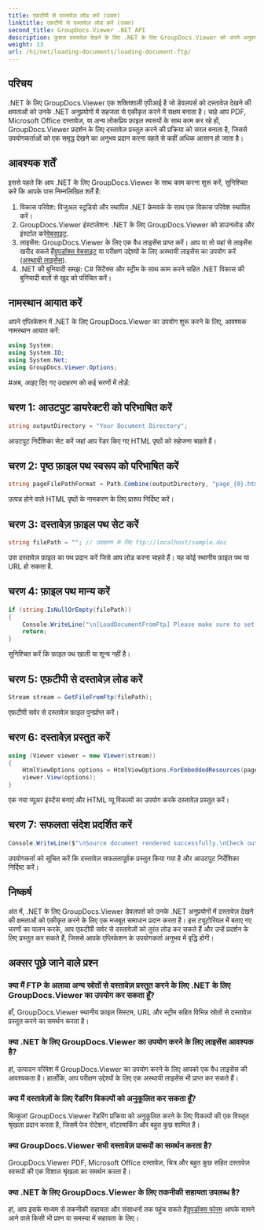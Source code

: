 ```yaml
---
title: एफ़टीपी से दस्तावेज़ लोड करें (उन्नत)
linktitle: एफ़टीपी से दस्तावेज़ लोड करें (उन्नत)
second_title: GroupDocs.Viewer .NET API
description: कुशल दस्तावेज़ देखने के लिए .NET के लिए GroupDocs.Viewer को अपने अनुप्रयोगों में सहजता से एकीकृत करें। एफ़टीपी से दस्तावेज़ आसानी से प्रस्तुत करें।
weight: 13
url: /hi/net/loading-documents/loading-document-ftp/
---
```

## परिचय
.NET के लिए GroupDocs.Viewer एक शक्तिशाली एपीआई है जो डेवलपर्स को दस्तावेज़ देखने की क्षमताओं को उनके .NET अनुप्रयोगों में सहजता से एकीकृत करने में सक्षम बनाता है। चाहे आप PDF, Microsoft Office दस्तावेज़, या अन्य लोकप्रिय फ़ाइल स्वरूपों के साथ काम कर रहे हों, GroupDocs.Viewer प्रदर्शन के लिए दस्तावेज़ प्रस्तुत करने की प्रक्रिया को सरल बनाता है, जिससे उपयोगकर्ताओं को एक समृद्ध देखने का अनुभव प्रदान करना पहले से कहीं अधिक आसान हो जाता है।
## आवश्यक शर्तें
इससे पहले कि आप .NET के लिए GroupDocs.Viewer के साथ काम करना शुरू करें, सुनिश्चित करें कि आपके पास निम्नलिखित शर्तें हैं:
1. विकास परिवेश: विजुअल स्टूडियो और स्थापित .NET फ्रेमवर्क के साथ एक विकास परिवेश स्थापित करें।
2.  GroupDocs.Viewer इंस्टालेशन: .NET के लिए GroupDocs.Viewer को डाउनलोड और इंस्टॉल करें[वेबसाइट](https://releases.groupdocs.com/viewer/net/).
3.  लाइसेंस: GroupDocs.Viewer के लिए एक वैध लाइसेंस प्राप्त करें। आप या तो यहां से लाइसेंस खरीद सकते हैं[ग्रुपडॉक्स वेबसाइट](https://purchase.groupdocs.com/buy) या परीक्षण उद्देश्यों के लिए अस्थायी लाइसेंस का उपयोग करें ([अस्थायी लाइसेंस](https://purchase.groupdocs.com/temporary-license/)).
4. .NET की बुनियादी समझ: C# सिंटैक्स और स्ट्रीम के साथ काम करने सहित .NET विकास की बुनियादी बातों से खुद को परिचित करें।

## नामस्थान आयात करें
अपने एप्लिकेशन में .NET के लिए GroupDocs.Viewer का उपयोग शुरू करने के लिए, आवश्यक नामस्थान आयात करें:
```csharp
using System;
using System.IO;
using System.Net;
using GroupDocs.Viewer.Options;
```
#अब, आइए दिए गए उदाहरण को कई चरणों में तोड़ें:
## चरण 1: आउटपुट डायरेक्टरी को परिभाषित करें
```csharp
string outputDirectory = "Your Document Directory";
```
आउटपुट निर्देशिका सेट करें जहां आप रेंडर किए गए HTML पृष्ठों को सहेजना चाहते हैं।
## चरण 2: पृष्ठ फ़ाइल पथ स्वरूप को परिभाषित करें
```csharp
string pageFilePathFormat = Path.Combine(outputDirectory, "page_{0}.html");
```
उत्पन्न होने वाले HTML पृष्ठों के नामकरण के लिए प्रारूप निर्दिष्ट करें।
## चरण 3: दस्तावेज़ फ़ाइल पथ सेट करें
```csharp
string filePath = ""; // उदाहरण के लिए ftp://localhost/sample.doc
```
उस दस्तावेज़ फ़ाइल का पथ प्रदान करें जिसे आप लोड करना चाहते हैं। यह कोई स्थानीय फ़ाइल पथ या URL हो सकता है.
## चरण 4: फ़ाइल पथ मान्य करें
```csharp
if (string.IsNullOrEmpty(filePath))
{
    Console.WriteLine("\n[LoadDocumentFromFtp] Please make sure to set a proper path to the file.");
    return;
}
```
सुनिश्चित करें कि फ़ाइल पथ खाली या शून्य नहीं है।
## चरण 5: एफ़टीपी से दस्तावेज़ लोड करें
```csharp
Stream stream = GetFileFromFtp(filePath);
```
एफ़टीपी सर्वर से दस्तावेज़ फ़ाइल पुनर्प्राप्त करें।
## चरण 6: दस्तावेज़ प्रस्तुत करें
```csharp
using (Viewer viewer = new Viewer(stream))
{
    HtmlViewOptions options = HtmlViewOptions.ForEmbeddedResources(pageFilePathFormat);
    viewer.View(options);
}
```
एक नया व्यूअर इंस्टेंस बनाएं और HTML व्यू विकल्पों का उपयोग करके दस्तावेज़ प्रस्तुत करें।
## चरण 7: सफलता संदेश प्रदर्शित करें
```csharp
Console.WriteLine($"\nSource document rendered successfully.\nCheck output in {outputDirectory}.");
```
उपयोगकर्ता को सूचित करें कि दस्तावेज़ सफलतापूर्वक प्रस्तुत किया गया है और आउटपुट निर्देशिका निर्दिष्ट करें।

## निष्कर्ष
अंत में, .NET के लिए GroupDocs.Viewer डेवलपर्स को उनके .NET अनुप्रयोगों में दस्तावेज़ देखने की क्षमताओं को एकीकृत करने के लिए एक मजबूत समाधान प्रदान करता है। इस ट्यूटोरियल में बताए गए चरणों का पालन करके, आप एफ़टीपी सर्वर से दस्तावेज़ों को तुरंत लोड कर सकते हैं और उन्हें प्रदर्शन के लिए प्रस्तुत कर सकते हैं, जिससे आपके एप्लिकेशन के उपयोगकर्ता अनुभव में वृद्धि होगी।
## अक्सर पूछे जाने वाले प्रश्न
### क्या मैं FTP के अलावा अन्य स्रोतों से दस्तावेज़ प्रस्तुत करने के लिए .NET के लिए GroupDocs.Viewer का उपयोग कर सकता हूँ?
हाँ, GroupDocs.Viewer स्थानीय फ़ाइल सिस्टम, URL और स्ट्रीम सहित विभिन्न स्रोतों से दस्तावेज़ प्रस्तुत करने का समर्थन करता है।
### क्या .NET के लिए GroupDocs.Viewer का उपयोग करने के लिए लाइसेंस आवश्यक है?
हां, उत्पादन परिवेश में GroupDocs.Viewer का उपयोग करने के लिए आपको एक वैध लाइसेंस की आवश्यकता है। हालाँकि, आप परीक्षण उद्देश्यों के लिए एक अस्थायी लाइसेंस भी प्राप्त कर सकते हैं।
### क्या मैं दस्तावेज़ों के लिए रेंडरिंग विकल्पों को अनुकूलित कर सकता हूँ?
बिल्कुल! GroupDocs.Viewer रेंडरिंग प्रक्रिया को अनुकूलित करने के लिए विकल्पों की एक विस्तृत श्रृंखला प्रदान करता है, जिसमें पेज रोटेशन, वॉटरमार्किंग और बहुत कुछ शामिल है।
### क्या GroupDocs.Viewer सभी दस्तावेज़ प्रारूपों का समर्थन करता है?
GroupDocs.Viewer PDF, Microsoft Office दस्तावेज़, चित्र और बहुत कुछ सहित दस्तावेज़ स्वरूपों की एक विशाल श्रृंखला का समर्थन करता है।
### क्या .NET के लिए GroupDocs.Viewer के लिए तकनीकी सहायता उपलब्ध है?
 हां, आप इसके माध्यम से तकनीकी सहायता और संसाधनों तक पहुंच सकते हैं[ग्रुपडॉक्स फोरम](https://forum.groupdocs.com/c/viewer/9) आपके सामने आने वाले किसी भी प्रश्न या समस्या में सहायता के लिए।